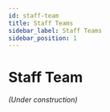 ```yaml
---
id: staff-team
title: Staff Teams
sidebar_label: Staff Teams
sidebar_position: 1
---
```


# Staff Team

*(Under construction)*
